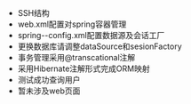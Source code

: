 - SSH结构
- web.xml配置对spring容器管理
- spring--config.xml配置数据源及会话工厂
- 更换数据库请调整dataSource和sesionFactory
- 事务管理采用@transcational注解
- 采用Hibernate注解形式完成ORM映射
- 测试成功查询用户
- 暂未涉及web页面